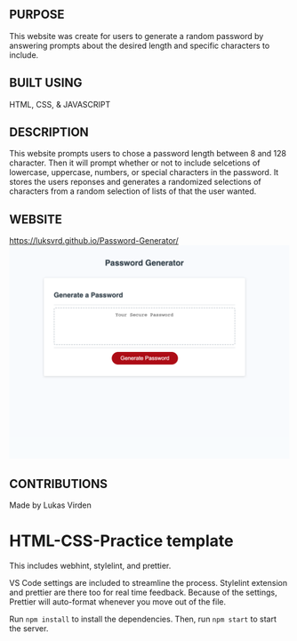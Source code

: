 ## PURPOSE

This website was create for users to generate a random password by answering prompts about the desired length and specific characters to include.

## BUILT USING

HTML, CSS, & JAVASCRIPT

## DESCRIPTION
This website prompts users to chose a password length between 8 and 128 character. Then it will prompt whether or not to include selcetions of lowercase, uppercase, numbers, or special characters in the password. It stores the users reponses and generates a randomized selections of characters from a random selection of lists of that the user wanted.

## WEBSITE
https://luksvrd.github.io/Password-Generator/
![Password Generator](/Assets/Screenshot.png)

## CONTRIBUTIONS
Made by Lukas Virden
# HTML-CSS-Practice template

This includes webhint, stylelint, and prettier.

VS Code settings are included to streamline the process. Stylelint extension and prettier are there too for real time feedback. Because of the settings, Prettier will auto-format whenever you move out of the file.

Run `npm install` to install the dependencies. Then, run `npm start` to start the server.
